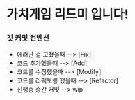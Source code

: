 # 가치게임 리드미 입니다!

### 깃 커밋 컨벤션
* 에러난 걸 고쳤을때 --> [Fix]
* 코드 추가했을때 --> [Add]
* 코드를 수정했을때 --> [Modify]
* 코드를 리팩토링 했을때 --> [Refactor]
* 진행중 중간 커밋 --> wip 
